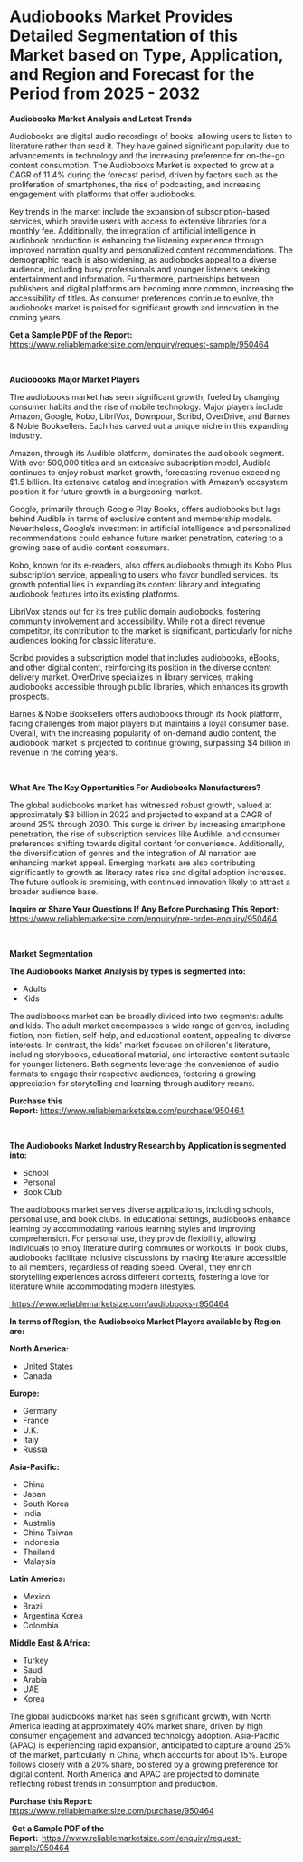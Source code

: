 <p><h1>Audiobooks Market Provides Detailed Segmentation of this Market based on Type, Application, and Region and Forecast for the Period from 2025 - 2032</h1></p><p><strong>Audiobooks Market Analysis and Latest Trends</strong></p>
<p><p>Audiobooks are digital audio recordings of books, allowing users to listen to literature rather than read it. They have gained significant popularity due to advancements in technology and the increasing preference for on-the-go content consumption. The Audiobooks Market is expected to grow at a CAGR of 11.4% during the forecast period, driven by factors such as the proliferation of smartphones, the rise of podcasting, and increasing engagement with platforms that offer audiobooks.</p><p>Key trends in the market include the expansion of subscription-based services, which provide users with access to extensive libraries for a monthly fee. Additionally, the integration of artificial intelligence in audiobook production is enhancing the listening experience through improved narration quality and personalized content recommendations. The demographic reach is also widening, as audiobooks appeal to a diverse audience, including busy professionals and younger listeners seeking entertainment and information. Furthermore, partnerships between publishers and digital platforms are becoming more common, increasing the accessibility of titles. As consumer preferences continue to evolve, the audiobooks market is poised for significant growth and innovation in the coming years.</p></p>
<p><strong>Get a Sample PDF of the Report:&nbsp;</strong> <a href="https://www.reliablemarketsize.com/enquiry/request-sample/950464?utm_campaign=3251&utm_medium=2&utm_source=Github&utm_content=ia&utm_term=17042025&utm_id=audiobooks">https://www.reliablemarketsize.com/enquiry/request-sample/950464</a></p>
<p>&nbsp;</p>
<p><strong>Audiobooks Major Market Players</strong></p>
<p><p>The audiobooks market has seen significant growth, fueled by changing consumer habits and the rise of mobile technology. Major players include Amazon, Google, Kobo, LibriVox, Downpour, Scribd, OverDrive, and Barnes & Noble Booksellers. Each has carved out a unique niche in this expanding industry.</p><p>Amazon, through its Audible platform, dominates the audiobook segment. With over 500,000 titles and an extensive subscription model, Audible continues to enjoy robust market growth, forecasting revenue exceeding $1.5 billion. Its extensive catalog and integration with Amazon’s ecosystem position it for future growth in a burgeoning market.</p><p>Google, primarily through Google Play Books, offers audiobooks but lags behind Audible in terms of exclusive content and membership models. Nevertheless, Google’s investment in artificial intelligence and personalized recommendations could enhance future market penetration, catering to a growing base of audio content consumers.</p><p>Kobo, known for its e-readers, also offers audiobooks through its Kobo Plus subscription service, appealing to users who favor bundled services. Its growth potential lies in expanding its content library and integrating audiobook features into its existing platforms.</p><p>LibriVox stands out for its free public domain audiobooks, fostering community involvement and accessibility. While not a direct revenue competitor, its contribution to the market is significant, particularly for niche audiences looking for classic literature.</p><p>Scribd provides a subscription model that includes audiobooks, eBooks, and other digital content, reinforcing its position in the diverse content delivery market. OverDrive specializes in library services, making audiobooks accessible through public libraries, which enhances its growth prospects.</p><p>Barnes & Noble Booksellers offers audiobooks through its Nook platform, facing challenges from major players but maintains a loyal consumer base. Overall, with the increasing popularity of on-demand audio content, the audiobook market is projected to continue growing, surpassing $4 billion in revenue in the coming years.</p></p>
<p>&nbsp;</p>
<p><strong>What Are The Key Opportunities For Audiobooks Manufacturers?</strong></p>
<p><p>The global audiobooks market has witnessed robust growth, valued at approximately $3 billion in 2022 and projected to expand at a CAGR of around 25% through 2030. This surge is driven by increasing smartphone penetration, the rise of subscription services like Audible, and consumer preferences shifting towards digital content for convenience. Additionally, the diversification of genres and the integration of AI narration are enhancing market appeal. Emerging markets are also contributing significantly to growth as literacy rates rise and digital adoption increases. The future outlook is promising, with continued innovation likely to attract a broader audience base.</p></p>
<p><strong>Inquire or Share Your Questions If Any Before Purchasing This Report:</strong> <a href="https://www.reliablemarketsize.com/enquiry/pre-order-enquiry/950464?utm_campaign=3251&utm_medium=2&utm_source=Github&utm_content=ia&utm_term=17042025&utm_id=audiobooks">https://www.reliablemarketsize.com/enquiry/pre-order-enquiry/950464</a></p>
<p>&nbsp;</p>
<p><strong>Market Segmentation</strong></p>
<p><strong>The Audiobooks Market Analysis by types is segmented into:</strong></p>
<p><ul><li>Adults</li><li>Kids</li></ul></p>
<p><p>The audiobooks market can be broadly divided into two segments: adults and kids. The adult market encompasses a wide range of genres, including fiction, non-fiction, self-help, and educational content, appealing to diverse interests. In contrast, the kids' market focuses on children's literature, including storybooks, educational material, and interactive content suitable for younger listeners. Both segments leverage the convenience of audio formats to engage their respective audiences, fostering a growing appreciation for storytelling and learning through auditory means.</p></p>
<p><strong>Purchase this Report:&nbsp;</strong><a href="https://www.reliablemarketsize.com/purchase/950464?utm_campaign=3251&utm_medium=2&utm_source=Github&utm_content=ia&utm_term=17042025&utm_id=audiobooks">https://www.reliablemarketsize.com/purchase/950464</a></p>
<p>&nbsp;</p>
<p><strong>The Audiobooks Market Industry Research by Application is segmented into:</strong></p>
<p><ul><li>School</li><li>Personal</li><li>Book Club</li></ul></p>
<p><p>The audiobooks market serves diverse applications, including schools, personal use, and book clubs. In educational settings, audiobooks enhance learning by accommodating various learning styles and improving comprehension. For personal use, they provide flexibility, allowing individuals to enjoy literature during commutes or workouts. In book clubs, audiobooks facilitate inclusive discussions by making literature accessible to all members, regardless of reading speed. Overall, they enrich storytelling experiences across different contexts, fostering a love for literature while accommodating modern lifestyles.</p></p>
<p><a href="https://www.reliablemarketsize.com/audiobooks-r950464?utm_campaign=3251&utm_medium=2&utm_source=Github&utm_content=ia&utm_term=17042025&utm_id=audiobooks">&nbsp;https://www.reliablemarketsize.com/audiobooks-r950464</a></p>
<p><strong>In terms of Region, the Audiobooks Market Players available by Region are:</strong></p>
<p>
    <p> <strong> North America: </strong>
        <ul>
            <li>United States</li>
            <li>Canada</li>
        </ul>
        </p> 
    <p> <strong> Europe: </strong>
        <ul>
            <li>Germany</li>
            <li>France</li>
            <li>U.K.</li>
            <li>Italy</li>
            <li>Russia</li>
        </ul>
        </p> 
    <p> <strong> Asia-Pacific: </strong>
        <ul>
            <li>China</li>
            <li>Japan</li>
            <li>South Korea</li>
            <li>India</li>
            <li>Australia</li>
            <li>China Taiwan</li>
            <li>Indonesia</li>
            <li>Thailand</li>
            <li>Malaysia</li>
        </ul>
        </p> 
    <p> <strong> Latin America: </strong>
        <ul>
            <li>Mexico</li>
            <li>Brazil</li>
            <li>Argentina Korea</li>
            <li>Colombia</li>
        </ul>
        </p> 
    <p> <strong> Middle East & Africa: </strong>
        <ul>
            <li>Turkey</li>
            <li>Saudi</li>
            <li>Arabia</li>
            <li>UAE</li>
            <li>Korea</li>
        </ul>
    </p>
    </p>
<p><p>The global audiobooks market has seen significant growth, with North America leading at approximately 40% market share, driven by high consumer engagement and advanced technology adoption. Asia-Pacific (APAC) is experiencing rapid expansion, anticipated to capture around 25% of the market, particularly in China, which accounts for about 15%. Europe follows closely with a 20% share, bolstered by a growing preference for digital content. North America and APAC are projected to dominate, reflecting robust trends in consumption and production.</p></p>
<p><strong>Purchase this Report: </strong><a href="https://www.reliablemarketsize.com/purchase/950464?utm_campaign=3251&utm_medium=2&utm_source=Github&utm_content=ia&utm_term=17042025&utm_id=audiobooks">https://www.reliablemarketsize.com/purchase/950464</a></p>
<p>&nbsp;<strong>Get a Sample PDF of the Report:&nbsp;&nbsp;</strong><a href="https://www.reliablemarketsize.com/enquiry/request-sample/950464?utm_campaign=3251&utm_medium=2&utm_source=Github&utm_content=ia&utm_term=17042025&utm_id=audiobooks">https://www.reliablemarketsize.com/enquiry/request-sample/950464</a></p>
<p><strong></strong></p>
<p><p></p><p></p><p></p></p>